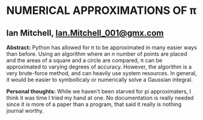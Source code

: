 # NUMERICAL APPROXIMATIONS OF π
## Ian Mitchell, <Ian.Mitchell_001@gmx.com>

**Abstract:** Python has allowed for π to be approximated in many easier ways than before. Using an algorithm where an $n$ number of points are placed and the areas of a square and a circle are compared, π can be approximated to varying degrees of accuracy. However, the algorithm is a very brute-force method, and can heavily use system resources. In general, it would be easier to symbollicaly or numerically solve a Gaussian integral.

**Personal thoughts:** While we haven't been starved for pi approximaters, I think it was time I tried my hand at one. No documentation is really needed since it is more of a paper than a program, that said it really is nothing journal worthy.
